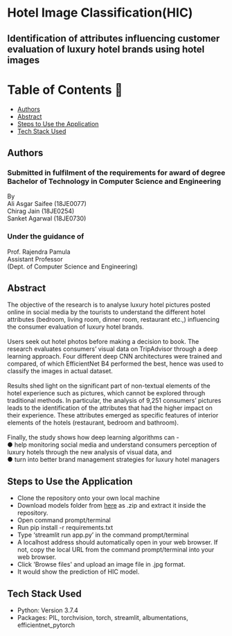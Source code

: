 # Hotel Image Classification(HIC)

## Identification of attributes influencing customer evaluation of luxury hotel brands using hotel images 
Table of Contents :bookmark_tabs:
=================
- [Authors](#authors)
- [Abstract](#abstract)
- [Steps to Use the Application](#steps-to-Use-the-application)
- [Tech Stack Used](#tech-stack-used)

## Authors
###  Submitted in fulfilment of the requirements for award of degree Bachelor of Technology in Computer Science and Engineering

<tr>
  <td>By</td>
  <br/>
  <td>Ali Asgar Saifee (18JE0077)</td>
  </br>
  <td>Chirag Jain (18JE0254)</td>
  </br>
  <td>Sanket Agarwal (18JE0730)</td>
  </br>
</tr>

### Under the guidance of

<tr>
  <td>Prof. Rajendra Pamula</td>
  </br>
  <td>Assistant Professor</td>
  </br>
  <td>(Dept. of Computer Science and Engineering)</td>
 </tr>


## Abstract

The objective of the research is to analyse luxury hotel pictures posted online in social
media by the tourists to understand the different hotel attributes (bedroom, living
room, dinner room, restaurant etc.,) influencing the consumer evaluation of luxury hotel
brands.
</br>
</br>
Users seek out hotel photos before making a decision to book. The research evaluates
consumers’ visual data on TripAdvisor through a deep learning approach. Four different
deep CNN architectures were trained and compared, of which EfficientNet B4
performed the best, hence was used to classify the images in actual dataset.
</br>
</br>
Results shed light on the significant part of non-textual elements of the hotel
experience such as pictures, which cannot be explored through traditional methods. In
particular, the analysis of 9,251 consumers’ pictures leads to the identification of the
attributes that had the higher impact on their experience. These attributes emerged as
specific features of interior elements of the hotels (restaurant, bedroom and bathroom).
</br>
</br>
Finally, the study shows how deep learning algorithms can -
</br>
● help monitoring social media and understand consumers perception of luxury
hotels through the new analysis of visual data, and
</br>
● turn into better brand management strategies for luxury hotel managers

## Steps to Use the Application

- Clone the repository onto your own local machine
- Download models folder from [here](https://drive.google.com/drive/folders/16gc0LcNiMgtSSS2wLwtc1qFLHwkEur9z?usp=sharing) as .zip and extract it inside the repository. 
- Open command prompt/terminal
- Run pip install -r requirements.txt
- Type ‘streamlit run app.py’ in the command prompt/terminal
- A localhost address should automatically open in your web browser. If not, copy the local URL from the command prompt/terminal into your web browser.
- Click 'Browse files' and upload an image file in .jpg format.
- It would show the prediction of HIC model.

## Tech Stack Used
- Python: Version 3.7.4
- Packages: PIL, torchvision, torch, streamlit, albumentations, efficientnet_pytorch